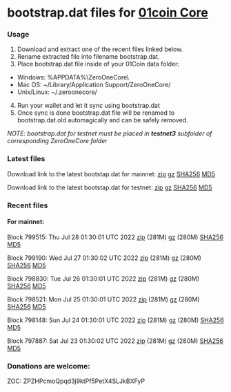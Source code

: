 # bootstrap.dat files for [01coin Core](https://01coin.io)

### Usage

1. Download and extract one of the recent files linked below.
2. Rename extracted file into filename bootstrap.dat.
3. Place bootstrap.dat file inside of your 01Coin data folder:
 - Windows: %APPDATA%\ZeroOneCore\
 - Mac OS: ~/Library/Application Support/ZeroOneCore/
 - Unix/Linux: ~/.zeroonecore/
4. Run your wallet and let it sync using bootstrap.dat
5. Once sync is done bootstrap.dat file will be renamed to bootstrap.dat.old automagically and can be safely removed.

_NOTE: bootstrap.dat for testnet must be placed in **testnet3** subfolder of corresponding ZeroOneCore folder_

### Latest files
Download link to the latest bootstap.dat for mainnet: [zip](https://files.01coin.io/mainnet/bootstrap.dat.zip) [gz](https://files.01coin.io/mainnet/bootstrap.dat.tar.gz) [SHA256](https://files.01coin.io/mainnet/sha256.txt) [MD5](https://files.01coin.io/mainnet/md5.txt)

Download link to the latest bootstap.dat for testnet: [zip](https://files.01coin.io/testnet/bootstrap.dat.zip) [gz](https://files.01coin.io/testnet/bootstrap.dat.tar.gz) [SHA256](https://files.01coin.io/testnet/sha256.txt) [MD5](https://files.01coin.io/testnet/md5.txt)

### Recent files

#### For mainnet:

Block 799515: Thu Jul 28 01:30:01 UTC 2022 [zip](https://files.01coin.io/mainnet/2022-07-28/bootstrap.dat.zip) (281M) [gz](https://files.01coin.io/mainnet/2022-07-28/bootstrap.dat.tar.gz) (280M) [SHA256](https://files.01coin.io/mainnet/2022-07-28/sha256.txt) [MD5](https://files.01coin.io/mainnet/2022-07-28/md5.txt)

Block 799190: Wed Jul 27 01:30:02 UTC 2022 [zip](https://files.01coin.io/mainnet/2022-07-27/bootstrap.dat.zip) (281M) [gz](https://files.01coin.io/mainnet/2022-07-27/bootstrap.dat.tar.gz) (280M) [SHA256](https://files.01coin.io/mainnet/2022-07-27/sha256.txt) [MD5](https://files.01coin.io/mainnet/2022-07-27/md5.txt)

Block 798830: Tue Jul 26 01:30:01 UTC 2022 [zip](https://files.01coin.io/mainnet/2022-07-26/bootstrap.dat.zip) (281M) [gz](https://files.01coin.io/mainnet/2022-07-26/bootstrap.dat.tar.gz) (280M) [SHA256](https://files.01coin.io/mainnet/2022-07-26/sha256.txt) [MD5](https://files.01coin.io/mainnet/2022-07-26/md5.txt)

Block 798521: Mon Jul 25 01:30:01 UTC 2022 [zip](https://files.01coin.io/mainnet/2022-07-25/bootstrap.dat.zip) (281M) [gz](https://files.01coin.io/mainnet/2022-07-25/bootstrap.dat.tar.gz) (280M) [SHA256](https://files.01coin.io/mainnet/2022-07-25/sha256.txt) [MD5](https://files.01coin.io/mainnet/2022-07-25/md5.txt)

Block 798148: Sun Jul 24 01:30:01 UTC 2022 [zip](https://files.01coin.io/mainnet/2022-07-24/bootstrap.dat.zip) (281M) [gz](https://files.01coin.io/mainnet/2022-07-24/bootstrap.dat.tar.gz) (280M) [SHA256](https://files.01coin.io/mainnet/2022-07-24/sha256.txt) [MD5](https://files.01coin.io/mainnet/2022-07-24/md5.txt)

Block 797887: Sat Jul 23 01:30:02 UTC 2022 [zip](https://files.01coin.io/mainnet/2022-07-23/bootstrap.dat.zip) (281M) [gz](https://files.01coin.io/mainnet/2022-07-23/bootstrap.dat.tar.gz) (280M) [SHA256](https://files.01coin.io/mainnet/2022-07-23/sha256.txt) [MD5](https://files.01coin.io/mainnet/2022-07-23/md5.txt)


### Donations are welcome:

ZOC: ZPZHPcmoQpqd3j9ktPf5PetX4SLJkBXFyP
